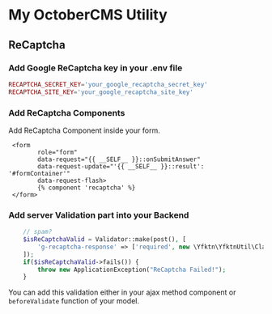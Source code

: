 # My OctoberCMS Utility

## ReCaptcha

### Add Google ReCaptcha key in your .env file

```php
RECAPTCHA_SECRET_KEY='your_google_recaptcha_secret_key'
RECAPTCHA_SITE_KEY='your_google_recaptcha_site_key'
```

### Add ReCaptcha Components

Add ReCaptcha Component inside your form.

```
 <form
        role="form"
        data-request="{{ __SELF__ }}::onSubmitAnswer" 
        data-request-update="'{{ __SELF__ }}::result': '#formContainer'"
        data-request-flash>
        {% component 'recaptcha' %}
 </form>
```

### Add server Validation part into your Backend

```php
    // spam?
    $isReCaptchaValid = Validator::make(post(), [
        'g-recaptcha-response' => ['required', new \Yfktn\YfktnUtil\Classes\ReCaptchaValidator],
    ]);
    if($isReCaptchaValid->fails()) {
        throw new ApplicationException("ReCaptcha Failed!");
    }
```

You can add this validation either in your ajax method component or `beforeValidate` function of your model.